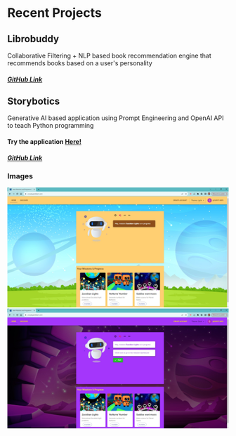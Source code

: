 # Recent Projects
## Librobuddy 
Collaborative Filtering + NLP based book recommendation engine that recommends books based on a user's personality
##### [GitHub Link](https://github.com/siddhantgithub/LibroBuddy)

## Storybotics
Generative AI based application using Prompt Engineering and OpenAI API to teach Python programming
#### Try the application [Here!](https://uni.playandstem.com) 
##### [GitHub Link](https://github.com/siddhantgithub/PlayAndStem)

### Images
![Storybotics Light](/assets/img/Post_login_landing_light.jpg)
![Storybotics Dark](/assets/img/Post_login_landing_dark.jpg)


